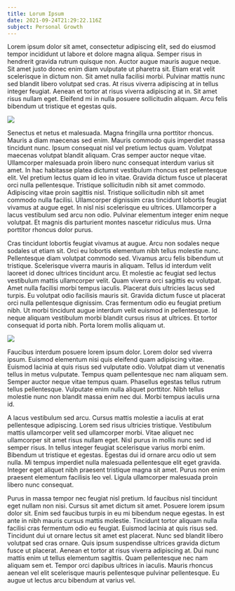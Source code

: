 ```yaml
---
title: Lorum Ipsum
date: 2021-09-24T21:29:22.116Z
subject: Personal Growth
---
```

Lorem ipsum dolor sit amet, consectetur adipiscing elit, sed do eiusmod tempor incididunt ut labore et dolore magna aliqua. Semper risus in hendrerit gravida rutrum quisque non. Auctor augue mauris augue neque. Sit amet justo donec enim diam vulputate ut pharetra sit. Etiam erat velit scelerisque in dictum non. Sit amet nulla facilisi morbi. Pulvinar mattis nunc sed blandit libero volutpat sed cras. At risus viverra adipiscing at in tellus integer feugiat. Aenean et tortor at risus viverra adipiscing at in. Sit amet risus nullam eget. Eleifend mi in nulla posuere sollicitudin aliquam. Arcu felis bibendum ut tristique et egestas quis.

![](../media/leonard-cotte-c1jp-fo53u8-unsplash.jpg)

Senectus et netus et malesuada. Magna fringilla urna porttitor rhoncus. Mauris a diam maecenas sed enim. Mauris commodo quis imperdiet massa tincidunt nunc. Ipsum consequat nisl vel pretium lectus quam. Volutpat maecenas volutpat blandit aliquam. Cras semper auctor neque vitae. Ullamcorper malesuada proin libero nunc consequat interdum varius sit amet. In hac habitasse platea dictumst vestibulum rhoncus est pellentesque elit. Vel pretium lectus quam id leo in vitae. Gravida dictum fusce ut placerat orci nulla pellentesque. Tristique sollicitudin nibh sit amet commodo. Adipiscing vitae proin sagittis nisl. Tristique sollicitudin nibh sit amet commodo nulla facilisi. Ullamcorper dignissim cras tincidunt lobortis feugiat vivamus at augue eget. In nisl nisi scelerisque eu ultrices. Ullamcorper a lacus vestibulum sed arcu non odio. Pulvinar elementum integer enim neque volutpat. Et magnis dis parturient montes nascetur ridiculus mus. Urna porttitor rhoncus dolor purus.

Cras tincidunt lobortis feugiat vivamus at augue. Arcu non sodales neque sodales ut etiam sit. Orci eu lobortis elementum nibh tellus molestie nunc. Pellentesque diam volutpat commodo sed. Vivamus arcu felis bibendum ut tristique. Scelerisque viverra mauris in aliquam. Tellus id interdum velit laoreet id donec ultrices tincidunt arcu. Et molestie ac feugiat sed lectus vestibulum mattis ullamcorper velit. Quam viverra orci sagittis eu volutpat. Amet nulla facilisi morbi tempus iaculis. Placerat duis ultricies lacus sed turpis. Eu volutpat odio facilisis mauris sit. Gravida dictum fusce ut placerat orci nulla pellentesque dignissim. Cras fermentum odio eu feugiat pretium nibh. Ut morbi tincidunt augue interdum velit euismod in pellentesque. Id neque aliquam vestibulum morbi blandit cursus risus at ultrices. Et tortor consequat id porta nibh. Porta lorem mollis aliquam ut.

![](../media/leonard-cotte-c1jp-fo53u8-unsplash.jpg)

Faucibus interdum posuere lorem ipsum dolor. Lorem dolor sed viverra ipsum. Euismod elementum nisi quis eleifend quam adipiscing vitae. Euismod lacinia at quis risus sed vulputate odio. Volutpat diam ut venenatis tellus in metus vulputate. Tempus quam pellentesque nec nam aliquam sem. Semper auctor neque vitae tempus quam. Phasellus egestas tellus rutrum tellus pellentesque. Vulputate enim nulla aliquet porttitor. Nibh tellus molestie nunc non blandit massa enim nec dui. Morbi tempus iaculis urna id.

A lacus vestibulum sed arcu. Cursus mattis molestie a iaculis at erat pellentesque adipiscing. Lorem sed risus ultricies tristique. Vestibulum mattis ullamcorper velit sed ullamcorper morbi. Vitae aliquet nec ullamcorper sit amet risus nullam eget. Nisl purus in mollis nunc sed id semper risus. In tellus integer feugiat scelerisque varius morbi enim. Bibendum ut tristique et egestas. Egestas dui id ornare arcu odio ut sem nulla. Mi tempus imperdiet nulla malesuada pellentesque elit eget gravida. Integer eget aliquet nibh praesent tristique magna sit amet. Purus non enim praesent elementum facilisis leo vel. Ligula ullamcorper malesuada proin libero nunc consequat.

Purus in massa tempor nec feugiat nisl pretium. Id faucibus nisl tincidunt eget nullam non nisi. Cursus sit amet dictum sit amet. Posuere lorem ipsum dolor sit. Enim sed faucibus turpis in eu mi bibendum neque egestas. In est ante in nibh mauris cursus mattis molestie. Tincidunt tortor aliquam nulla facilisi cras fermentum odio eu feugiat. Euismod lacinia at quis risus sed. Tincidunt dui ut ornare lectus sit amet est placerat. Nunc sed blandit libero volutpat sed cras ornare. Quis ipsum suspendisse ultrices gravida dictum fusce ut placerat. Aenean et tortor at risus viverra adipiscing at. Dui nunc mattis enim ut tellus elementum sagittis. Quam pellentesque nec nam aliquam sem et. Tempor orci dapibus ultrices in iaculis. Mauris rhoncus aenean vel elit scelerisque mauris pellentesque pulvinar pellentesque. Eu augue ut lectus arcu bibendum at varius vel.